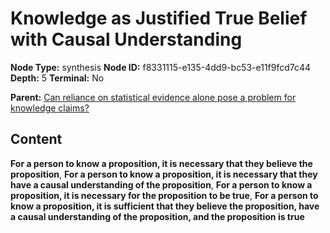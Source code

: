 # Knowledge as Justified True Belief with Causal Understanding

**Node Type:** synthesis
**Node ID:** f8331115-e135-4dd9-bc53-e11f9fcd7c44
**Depth:** 5
**Terminal:** No

**Parent:** [Can reliance on statistical evidence alone pose a problem for knowledge claims?](can-reliance-on-statistical-evidence-alone-pose-a-problem-for-knowledge-claims-antithesis-61b5dc46-ae4f-4b40-9a99-6f7b12ec04d2.md)

## Content

**For a person to know a proposition, it is necessary that they believe the proposition**, **For a person to know a proposition, it is necessary that they have a causal understanding of the proposition**, **For a person to know a proposition, it is necessary for the proposition to be true**, **For a person to know a proposition, it is sufficient that they believe the proposition, have a causal understanding of the proposition, and the proposition is true**
